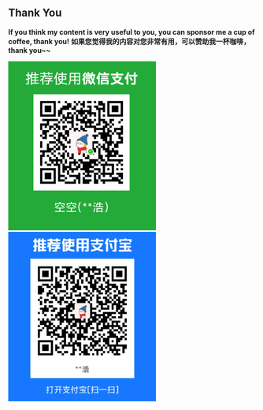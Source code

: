## Thank You
**If you think my content is very useful to you, you can sponsor me a cup of coffee, thank you!**
**如果您觉得我的内容对您非常有用，可以赞助我一杯咖啡，thank you~~**


 <img src="assets/wechat.png" width = "300"  alt="" />
 <img src="assets/zhifubao.png" width = "300"  alt="" />
